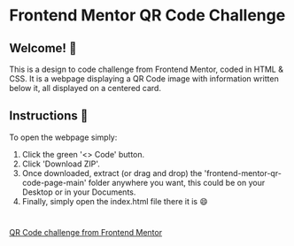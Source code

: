 # **Frontend Mentor QR Code Challenge**
## Welcome! 👋

This is a design to code challenge from Frontend Mentor, coded in HTML & CSS. 
It is a webpage displaying a QR Code image with information written below it, all displayed on a centered card.

## Instructions 📝

To open the webpage simply:

1. Click the green '<> Code' button.
2. Click 'Download ZIP'.
3. Once downloaded, extract (or drag and drop) the 'frontend-mentor-qr-code-page-main' folder anywhere you want, this could be on your Desktop or in your Documents.
4. Finally, simply open the index.html file there it is 😄
#
[QR Code challenge from Frontend Mentor](https://www.frontendmentor.io/challenges/qr-code-component-iux_sIO_H)

